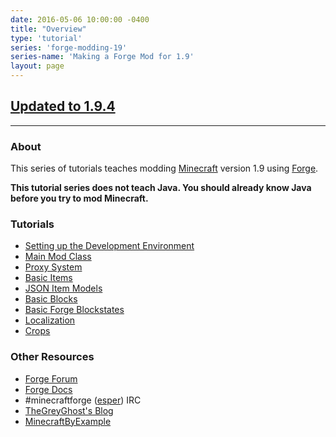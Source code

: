 ```yaml
---
date: 2016-05-06 10:00:00 -0400
title: "Overview"
type: 'tutorial'
series: 'forge-modding-19'
series-name: 'Making a Forge Mod for 1.9'
layout: page
---
```


## [Updated to 1.9.4](/tutorials/forge-modding-194/)

-----

### About
This series of tutorials teaches modding [Minecraft](https://minecraft.net) version 1.9 using [Forge](http://minecraftforge.net).

**This tutorial series does not teach Java. You should already know Java before you try to mod Minecraft.**

### Tutorials
- [Setting up the Development Environment](/tutorials/forge-modding-19/workspace-setup/)
- [Main Mod Class](/tutorials/forge-modding-19/main-mod-class/)
- [Proxy System](/tutorials/forge-modding-19/proxy-system/)
- [Basic Items](/tutorials/forge-modding-19/basic-items/)
- [JSON Item Models](/tutorials/forge-modding-19/json-item-models/)
- [Basic Blocks](/tutorials/forge-modding-19/basic-blocks/)
- [Basic Forge Blockstates](/tutorials/forge-modding-19/basic-forge-blockstates/)
- [Localization](/tutorials/forge-modding-19/localization/)
- [Crops](/tutorials/forge-modding-19/crops/)

### Other Resources
- [Forge Forum](http://minecraftforge.net/)
- [Forge Docs](https://mcforge.readthedocs.io/en/latest/)
- #minecraftforge ([esper](https://esper.net)) IRC
- [TheGreyGhost's Blog](http://greyminecraftcoder.blogspot.com.au/p/list-of-topics.html)
- [MinecraftByExample](https://github.com/TheGreyGhost/MinecraftByExample)